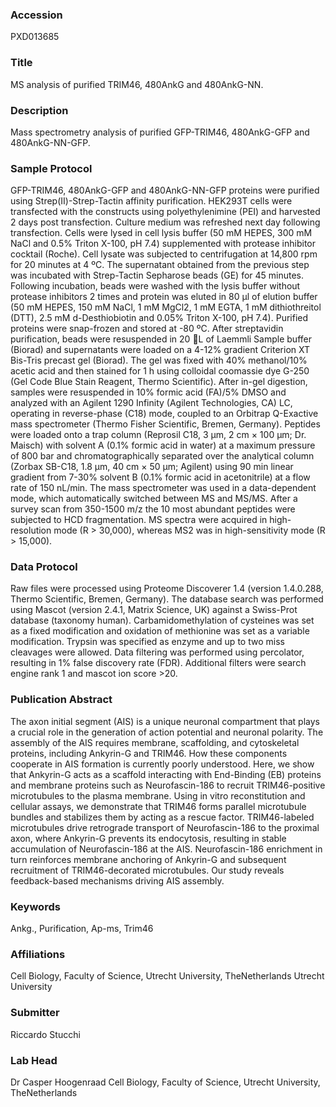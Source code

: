 ### Accession
PXD013685

### Title
MS analysis of purified TRIM46, 480AnkG and 480AnkG-NN.

### Description
Mass spectrometry analysis of purified GFP-TRIM46, 480AnkG-GFP and 480AnkG-NN-GFP.

### Sample Protocol
GFP-TRIM46, 480AnkG-GFP and 480AnkG-NN-GFP proteins were purified using Strep(II)-Strep-Tactin affinity purification. HEK293T cells were transfected with the constructs using polyethylenimine (PEI) and harvested 2 days post transfection. Culture medium was refreshed next day following transfection. Cells were lysed in cell lysis buffer (50 mM HEPES, 300 mM NaCl and 0.5% Triton X-100, pH 7.4) supplemented with protease inhibitor cocktail (Roche). Cell lysate was subjected to centrifugation at 14,800 rpm for 20 minutes at 4 ºC. The supernatant obtained from the previous step was incubated with Strep-Tactin Sepharose beads (GE) for 45 minutes. Following incubation, beads were washed with the lysis buffer without protease inhibitors 2 times and protein was eluted in 80 µl of elution buffer (50 mM HEPES, 150 mM NaCl, 1 mM MgCl2, 1 mM EGTA, 1 mM dithiothreitol (DTT), 2.5 mM d-Desthiobiotin and 0.05% Triton X-100, pH 7.4). Purified proteins were snap-frozen and stored at -80 ºC.  After streptavidin purification, beads were resuspended in 20 L of Laemmli Sample buffer (Biorad) and supernatants were loaded on a 4-12% gradient Criterion XT Bis-Tris precast gel (Biorad). The gel was fixed with 40% methanol/10% acetic acid and then stained for 1 h using colloidal coomassie dye G-250 (Gel Code Blue Stain Reagent, Thermo Scientific). After in-gel digestion, samples were resuspended in 10% formic acid (FA)/5% DMSO and analyzed with an Agilent 1290 Infinity (Agilent Technologies, CA) LC, operating in reverse-phase (C18) mode, coupled to an Orbitrap Q-Exactive mass spectrometer (Thermo Fisher Scientific, Bremen, Germany). Peptides were loaded onto a trap column (Reprosil C18, 3 µm, 2 cm × 100 µm; Dr. Maisch) with solvent A (0.1% formic acid in water) at a maximum pressure of 800 bar and chromatographically separated over the analytical column (Zorbax SB-C18, 1.8 µm, 40 cm × 50 µm; Agilent) using 90 min linear gradient from 7-30% solvent B (0.1% formic acid in acetonitrile) at a flow rate of 150 nL/min. The mass spectrometer was used in a data-dependent mode, which automatically switched between MS and MS/MS. After a survey scan from 350-1500 m/z the 10 most abundant peptides were subjected to HCD fragmentation. MS spectra were acquired in high-resolution mode (R > 30,000), whereas MS2 was in high-sensitivity mode (R > 15,000).

### Data Protocol
Raw files were processed using Proteome Discoverer 1.4 (version 1.4.0.288, Thermo Scientific, Bremen, Germany). The database search was performed using Mascot (version 2.4.1, Matrix Science, UK) against a Swiss-Prot database (taxonomy human). Carbamidomethylation of cysteines was set as a fixed modification and oxidation of methionine was set as a variable modification. Trypsin was specified as enzyme and up to two miss cleavages were allowed. Data filtering was performed using percolator, resulting in 1% false discovery rate (FDR). Additional filters were search engine rank 1 and mascot ion score >20.

### Publication Abstract
The axon initial segment (AIS) is a unique neuronal compartment that plays a crucial role in the generation of action potential and neuronal polarity. The assembly of the AIS requires membrane, scaffolding, and cytoskeletal proteins, including Ankyrin-G and TRIM46. How these components cooperate in AIS formation is currently poorly understood. Here, we show that Ankyrin-G acts as a scaffold interacting with End-Binding (EB) proteins and membrane proteins such as Neurofascin-186 to recruit TRIM46-positive microtubules to the plasma membrane. Using in&#xa0;vitro reconstitution and cellular assays, we demonstrate that TRIM46 forms parallel microtubule bundles and stabilizes them by acting as a rescue factor. TRIM46-labeled microtubules drive retrograde transport of Neurofascin-186 to the proximal axon, where Ankyrin-G prevents its endocytosis, resulting in stable accumulation of Neurofascin-186&#xa0;at the AIS. Neurofascin-186 enrichment in turn reinforces membrane anchoring of Ankyrin-G and subsequent recruitment of TRIM46-decorated microtubules. Our study reveals feedback-based mechanisms driving AIS assembly.

### Keywords
Ankg., Purification, Ap-ms, Trim46

### Affiliations
Cell Biology, Faculty of Science, Utrecht University, TheNetherlands
Utrecht University

### Submitter
Riccardo Stucchi

### Lab Head
Dr Casper Hoogenraad
Cell Biology, Faculty of Science, Utrecht University, TheNetherlands


